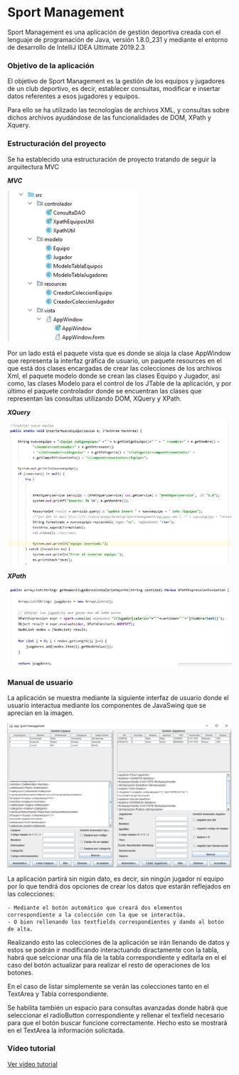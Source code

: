 # Sport Management

Sport Management es una aplicación de gestión deportiva creada con el lenguaje de programación de Java, versión 1.8.0_231 y
mediante el entorno de desarrollo de IntelliJ IDEA Ultimate 2019.2.3

### Objetivo de la aplicación

El objetivo de Sport Management es la gestión de los equipos y jugadores de un club deportivo, es decir, establecer consultas,
modificar e insertar datos referentes a esos jugadores y equipos.

Para ello se ha utilizado las tecnologías de archivos XML, y consultas sobre dichos archivos ayudándose de las funcionalidades
de DOM, XPath y Xquery.

### Estructuración del proyecto

Se ha establecido una estructuración de proyecto tratando de seguir la arquitectura MVC 

***MVC***

![](imagenes/estructura.PNG)

Por un lado está el paquete vista que es donde se aloja la clase AppWindow que representa la interfaz gráfica de usuario, 
un paquete resources en el que está dos clases encargadas de crear las colecciones de los archivos Xml, el paquete modelo 
donde se crean las clases Equipo y Jugador, asi como, las clases Modelo para el control de los JTable de la aplicación, y 
por último el paquete controlador donde se encuentran las clases que representan las consultas utilizando DOM, XQuery y 
XPath.

***XQuery***

![](imagenes/xquery.PNG)


***XPath***

![](imagenes/xpath.PNG)


### Manual de usuario

La aplicación se muestra mediante la siguiente interfaz de usuario donde el usuario interactua mediante los componentes
de JavaSwing que se aprecian en la imagen.

![](imagenes/interfaz2.PNG)

La aplicación partirá sin nigún dato, es decir, sin ningún jugador ni equipo por lo que tendrá dos opciones de crear los
datos que estarán reflejados en las colecciones:

    - Mediante el botón automático que creará dos elementos correspondiente a la colección con la que se interactúa.
    - O bien rellenando los textfields correspondientes y dando al botón de alta.
    
Realizando esto las colecciones de la aplicación se irán llenando de datos y estos se podrán ir modificando interactuando 
diractamente con la tabla, habrá que selccionar una fila de la tabla correspondiente y editarla en el el caso del botón 
actualizar para realizar el resto de operaciones de los botones.

En el caso de listar simplemente se verán las colecciones tanto en el TextArea y Tabla correspondiente.

Se habilita también un espacio para consultas avanzadas donde habrá que seleccionar el radioButton correspondiente y rellenar
el texfield necesario para que el botón buscar funcione correctamente. Hecho esto se mostrará en el TextArea la información
solicitada.


### Vídeo tutorial

[Ver vídeo tutorial]()




